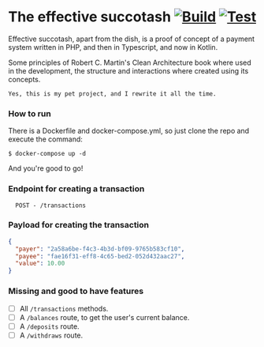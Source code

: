 # The effective succotash [![Build](https://github.com/leonardovee/effective-succotash/actions/workflows/build.yml/badge.svg)](https://github.com/leonardovee/effective-succotash/actions/workflows/build.yml) [![Test](https://github.com/leonardovee/effective-succotash/actions/workflows/test.yml/badge.svg)](https://github.com/leonardovee/effective-succotash/actions/workflows/test.yml)

Effective succotash, apart from the dish, is a proof of concept of a payment system written in PHP, and then in Typescript, and now in Kotlin.

Some principles of Robert C. Martin's Clean Architecture book where used in the development, the structure and interactions where created using its concepts.

`Yes, this is my pet project, and I rewrite it all the time.`

### How to run

There is a Dockerfile and docker-compose.yml, so just clone the repo and execute the command:
```
$ docker-compose up -d
```

And you're good to go!

### Endpoint for creating a transaction
```
  POST - /transactions
```

### Payload for creating the transaction
```json
{
  "payer": "2a58a6be-f4c3-4b3d-bf09-9765b583cf10",
  "payee": "fae16f31-eff8-4c65-bed2-052d432aac27",
  "value": 10.00
}
```

### Missing and good to have features
- [ ] All `/transactions` methods.
- [ ] A `/balances` route, to get the user's current balance.
- [ ] A `/deposits` route.
- [ ] A `/withdraws` route.

